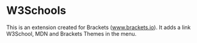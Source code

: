 W3Schools
=========

This is an extension created for Brackets (www.brackets.io). It adds a link W3School, MDN and Brackets Themes in the menu.
